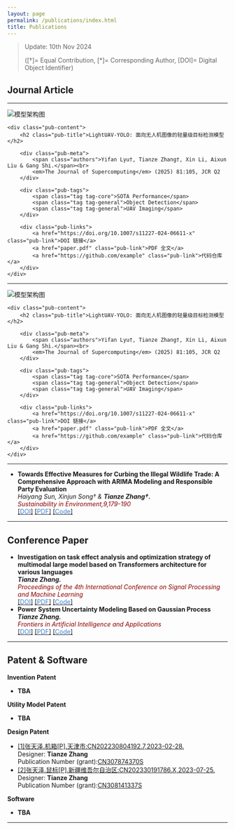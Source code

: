 ```yaml
---
layout: page
permalink: /publications/index.html
title: Publications
---
```


> Update: 10th Nov 2024 
>
> ([†]= Equal Contribution, [*]= Corresponding Author, [DOI]= Digital Object Identifier)

## Journal Article
<hr>
<article class="publication-card">
    <div class="pub-visual" onclick="showModal()">
        <img src="model-architecture.png" alt="模型架构图">
    </div>

    <div class="pub-content">
        <h2 class="pub-title">LightUAV-YOLO: 面向无人机图像的轻量级目标检测模型</h2>

        <div class="pub-meta">
            <span class="authors">Yifan Lyu†, Tianze Zhang†, Xin Li, Aixun Liu & Gang Shi.</span><br>
            <em>The Journal of Supercomputing</em> (2025) 81:105, JCR Q2
        </div>

        <div class="pub-tags">
            <span class="tag tag-core">SOTA Performance</span>
            <span class="tag tag-general">Object Detection</span>
            <span class="tag tag-general">UAV Imaging</span>
        </div>

        <div class="pub-links">
            <a href="https://doi.org/10.1007/s11227-024-06611-x" class="pub-link">DOI 链接</a>
            <a href="paper.pdf" class="pub-link">PDF 全文</a>
            <a href="https://github.com/example" class="pub-link">代码仓库</a>
        </div>
    </div>
</article>
<hr>
<article class="publication-card">
    <div class="pub-visual" onclick="showModal()">
        <img src="model-architecture.png" alt="模型架构图">
    </div>

    <div class="pub-content">
        <h2 class="pub-title">LightUAV-YOLO: 面向无人机图像的轻量级目标检测模型</h2>

        <div class="pub-meta">
            <span class="authors">Yifan Lyu†, Tianze Zhang†, Xin Li, Aixun Liu & Gang Shi.</span><br>
            <em>The Journal of Supercomputing</em> (2025) 81:105, JCR Q2
        </div>

        <div class="pub-tags">
            <span class="tag tag-core">SOTA Performance</span>
            <span class="tag tag-general">Object Detection</span>
            <span class="tag tag-general">UAV Imaging</span>
        </div>

        <div class="pub-links">
            <a href="https://doi.org/10.1007/s11227-024-06611-x" class="pub-link">DOI 链接</a>
            <a href="paper.pdf" class="pub-link">PDF 全文</a>
            <a href="https://github.com/example" class="pub-link">代码仓库</a>
        </div>
    </div>
</article>
<hr>

- **Towards Effective Measures for Curbing the Illegal Wildlife Trade: A Comprehensive Approach with ARIMA Modeling and Responsible Party Evaluation**
  <br> *Haiyang Sun, Xinjun Song† & **Tianze Zhang†.***
  <br> *<font color='#8B0000'>Sustainability in Environment,9,179-190</font>*
  <br> [[<font color='#4282D3'>DOI</font>]](https://doi.org/10.22158/se.v9n2p28) [[<font color='#4282D3'>PDF</font>]](https://zhangtianze.com/mypublications/Thesis/36336-323623-2-PB.pdf) [[<font color='#4282D3'>Code</font>]]()
  <!-- <br> DOI:[10.22158/se.v9n2p28](http://www.scholink.org/ojs/index.php/se/article/view/36336) -->

---

## Conference Paper

- **Investigation on task effect analysis and optimization strategy of multimodal large model based on Transformers architecture for various languages**
  <br> ***Tianze Zhang.***
  <br> *<font color='#8B0000'>Proceedings of the 4th International Conference on Signal Processing and Machine Learning</font>*
  <!-- <br> Chicago, United States -->
  <br> [[<font color='#4282D3'>DOI</font>]](https://doi.org/10.54254/2755-2721/47/20241374) [[<font color='#4282D3'>PDF</font>]](https://zhangtianze.com/mypublications/Thesis/10.542542755-27214720241374.pdf) [[<font color='#4282D3'>Code</font>]](https://github.com/Tianze-Unimelb/MultiMLM) 
- **Power System Uncertainty Modeling Based on Gaussian Process**
  <br> ***Tianze Zhang.***
  <br> *<font color='#8B0000'>Frontiers in Artificial Intelligence and Applications</font>*
  <!-- <br> Hangzhou,China -->
  <br> [[<font color='#4282D3'>DOI</font>]](https://doi.org/10.3233/FAIA231436) [[<font color='#4282D3'>PDF</font>]](https://zhangtianze.com/mypublications/Thesis/FAIA-383-FAIA231436.pdf) [[<font color='#4282D3'>Code</font>]](https://github.com/Tianze-Unimelb/GPowerUq)
  
---

<!--## Degree Thesis
- **TBA**

---
-->

## Patent & Software

**Invention Patent**
- **TBA**

**Utility Model Patent**
- **TBA**

**Design Patent**
- [[1]张天泽.机箱[P].天津市:CN202230804192.7,2023-02-28.](https://zhangtianze.com/mypublications/Patent/CN202230804192.pdf)<br>
  Designer: **Tianze Zhang**<br>
  <!-- Applicant (grant): Xinjiang University<br> -->
  Publication Number (grant):[CN307874370S](https://zhangtianze.com/mypublications/Patent/CN202230804192.pdf)<br>
- [[2]张天泽.鼠标[P].新疆维吾尔自治区:CN202330191786.X,2023-07-25.](https://zhangtianze.com/mypublications/Patent/CN202330191786.pdf)<br>
  Designer: **Tianze Zhang**<br>
  <!-- Applicant (grant): Tianze Zhang<br> -->
  Publication Number (grant):[CN308141337S](https://zhangtianze.com/mypublications/Patent/CN202330191786.pdf)<br>
  
**Software**
- **TBA**

---

<!--## Manuscript

TBA.
<br>

---
-->
